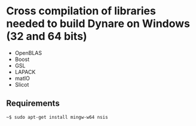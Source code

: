 # Cross compilation of libraries needed to build Dynare on Windows (32 and 64 bits)

- OpenBLAS
- Boost
- GSL
- LAPACK
- matIO
- Slicot

## Requirements
```bash
~$ sudo apt-get install mingw-w64 nsis
```